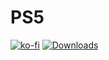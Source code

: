 # PS5

[![ko-fi](https://ko-fi.com/img/githubbutton_sm.svg)](http://ko-fi.com/84ciss)
[![Downloads][img_downloads]][app_downloads] 

[app_downloads]: https://github.com/ciss84/ps5v6/releases
[img_downloads]: https://img.shields.io/github/downloads/GoldHEN/GoldHEN_Cheat_Manager/total.svg?maxAge=3600



